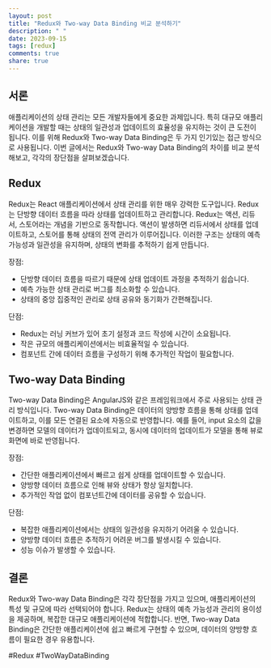 ```yaml
---
layout: post
title: "Redux와 Two-way Data Binding 비교 분석하기"
description: " "
date: 2023-09-15
tags: [redux]
comments: true
share: true
---
```


## 서론
애플리케이션의 상태 관리는 모든 개발자들에게 중요한 과제입니다. 특히 대규모 애플리케이션을 개발할 때는 상태의 일관성과 업데이트의 효율성을 유지하는 것이 큰 도전이 됩니다. 이를 위해 Redux와 Two-way Data Binding은 두 가지 인기있는 접근 방식으로 사용됩니다. 이번 글에서는 Redux와 Two-way Data Binding의 차이를 비교 분석해보고, 각각의 장단점을 살펴보겠습니다.

## Redux
Redux는 React 애플리케이션에서 상태 관리를 위한 매우 강력한 도구입니다. Redux는 단방향 데이터 흐름을 따라 상태를 업데이트하고 관리합니다. Redux는 액션, 리듀서, 스토어라는 개념을 기반으로 동작합니다. 액션이 발생하면 리듀서에서 상태를 업데이트하고, 스토어를 통해 상태의 전역 관리가 이루어집니다. 이러한 구조는 상태의 예측 가능성과 일관성을 유지하며, 상태의 변화를 추적하기 쉽게 만듭니다.

장점:
- 단방향 데이터 흐름을 따르기 때문에 상태 업데이트 과정을 추적하기 쉽습니다.
- 예측 가능한 상태 관리로 버그를 최소화할 수 있습니다.
- 상태의 중앙 집중적인 관리로 상태 공유와 동기화가 간편해집니다.

단점:
- Redux는 러닝 커브가 있어 초기 설정과 코드 작성에 시간이 소요됩니다.
- 작은 규모의 애플리케이션에서는 비효율적일 수 있습니다.
- 컴포넌트 간에 데이터 흐름을 구성하기 위해 추가적인 작업이 필요합니다.

## Two-way Data Binding
Two-way Data Binding은 AngularJS와 같은 프레임워크에서 주로 사용되는 상태 관리 방식입니다. Two-way Data Binding은 데이터의 양방향 흐름을 통해 상태를 업데이트하고, 이를 모든 연결된 요소에 자동으로 반영합니다. 예를 들어, input 요소의 값을 변경하면 모델의 데이터가 업데이트되고, 동시에 데이터의 업데이트가 모델을 통해 뷰로 화면에 바로 반영됩니다.

장점:
- 간단한 애플리케이션에서 빠르고 쉽게 상태를 업데이트할 수 있습니다.
- 양방향 데이터 흐름으로 인해 뷰와 상태가 항상 일치합니다.
- 추가적인 작업 없이 컴포넌트간에 데이터를 공유할 수 있습니다.

단점:
- 복잡한 애플리케이션에서는 상태의 일관성을 유지하기 어려울 수 있습니다.
- 양방향 데이터 흐름은 추적하기 어려운 버그를 발생시킬 수 있습니다.
- 성능 이슈가 발생할 수 있습니다.

## 결론
Redux와 Two-way Data Binding은 각각 장단점을 가지고 있으며, 애플리케이션의 특성 및 규모에 따라 선택되어야 합니다. Redux는 상태의 예측 가능성과 관리의 용이성을 제공하며, 복잡한 대규모 애플리케이션에 적합합니다. 반면, Two-way Data Binding은 간단한 애플리케이션에 쉽고 빠르게 구현할 수 있으며, 데이터의 양방향 흐름이 필요한 경우 유용합니다.

#Redux #TwoWayDataBinding